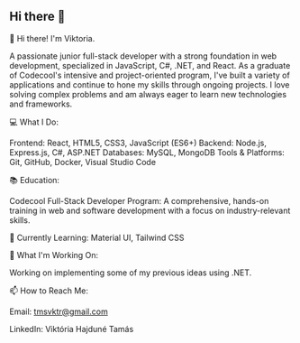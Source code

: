 ## Hi there 👋

👋 Hi there! I'm Viktoria.

A passionate junior full-stack developer with a strong foundation in web development, specialized in JavaScript, C#, .NET, and React. As a graduate of Codecool's intensive and project-oriented program, I've built a variety of applications and continue to hone my skills through ongoing projects. I love solving complex problems and am always eager to learn new technologies and frameworks.

💻 What I Do:

Frontend: React, HTML5, CSS3, JavaScript (ES6+)
Backend: Node.js, Express.js, C#, ASP.NET
Databases: MySQL, MongoDB
Tools & Platforms: Git, GitHub, Docker, Visual Studio Code

📚 Education:

Codecool Full-Stack Developer Program: A comprehensive, hands-on training in web and software development with a focus on industry-relevant skills.


🌱 Currently Learning:
Material UI, Tailwind CSS

🚀 What I'm Working On:

Working on implementing some of my previous ideas using .NET.

📫 How to Reach Me:

Email: tmsvktr@gmail.com

LinkedIn: Viktória Hajduné Tamás
